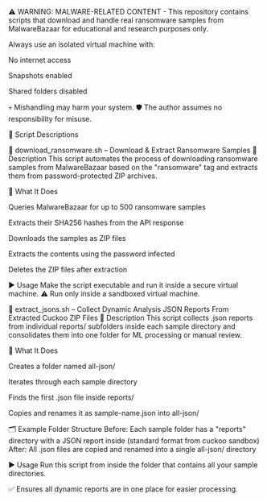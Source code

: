 ⚠️ WARNING: MALWARE-RELATED CONTENT - This repository contains scripts that download and handle real ransomware samples from MalwareBazaar for educational and research purposes only.

Always use an isolated virtual machine with:

No internet access

Snapshots enabled

Shared folders disabled

💀 Mishandling may harm your system.
🛡️ The author assumes no responsibility for misuse.

📜 Script Descriptions

🔻 download_ransomware.sh – Download & Extract Ransomware Samples
📌 Description
This script automates the process of downloading ransomware samples from MalwareBazaar based on the "ransomware" tag and extracts them from password-protected ZIP archives.

🔧 What It Does

Queries MalwareBazaar for up to 500 ransomware samples

Extracts their SHA256 hashes from the API response

Downloads the samples as ZIP files

Extracts the contents using the password infected

Deletes the ZIP files after extraction

▶️ Usage
Make the script executable and run it inside a secure virtual machine.
⚠️ Run only inside a sandboxed virtual machine.

🔻 extract_jsons.sh – Collect Dynamic Analysis JSON Reports From Extracted Cuckoo ZIP Files
📌 Description
This script collects .json reports from individual reports/ subfolders inside each sample directory and consolidates them into one folder for ML processing or manual review.

🔧 What It Does

Creates a folder named all-json/

Iterates through each sample directory

Finds the first .json file inside reports/

Copies and renames it as sample-name.json into all-json/

🗂️ Example Folder Structure
Before: Each sample folder has a "reports" directory with a JSON report inside (standard format from cuckoo sandbox)
After: All .json files are copied and renamed into a single all-json/ directory

▶️ Usage
Run this script from inside the folder that contains all your sample directories.

✅ Ensures all dynamic reports are in one place for easier processing.
